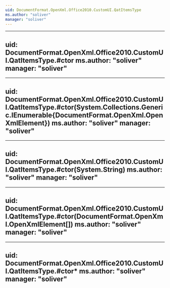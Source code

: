 ```yaml
---
uid: DocumentFormat.OpenXml.Office2010.CustomUI.QatItemsType
ms.author: "soliver"
manager: "soliver"
---
```


---
uid: DocumentFormat.OpenXml.Office2010.CustomUI.QatItemsType.#ctor
ms.author: "soliver"
manager: "soliver"
---

---
uid: DocumentFormat.OpenXml.Office2010.CustomUI.QatItemsType.#ctor(System.Collections.Generic.IEnumerable{DocumentFormat.OpenXml.OpenXmlElement})
ms.author: "soliver"
manager: "soliver"
---

---
uid: DocumentFormat.OpenXml.Office2010.CustomUI.QatItemsType.#ctor(System.String)
ms.author: "soliver"
manager: "soliver"
---

---
uid: DocumentFormat.OpenXml.Office2010.CustomUI.QatItemsType.#ctor(DocumentFormat.OpenXml.OpenXmlElement[])
ms.author: "soliver"
manager: "soliver"
---

---
uid: DocumentFormat.OpenXml.Office2010.CustomUI.QatItemsType.#ctor*
ms.author: "soliver"
manager: "soliver"
---
